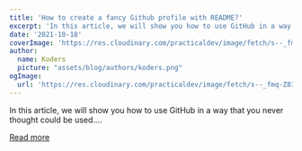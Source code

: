 ```yaml
---
title: 'How to create a fancy Github profile with README?'
excerpt: 'In this article, we will show you how to use GitHub in a way that you never thought could be used....'
date: '2021-10-18'
coverImage: 'https://res.cloudinary.com/practicaldev/image/fetch/s--_fmq-Z83--/c_imagga_scale,f_auto,fl_progressive,h_420,q_auto,w_1000/https://dev-to-uploads.s3.amazonaws.com/uploads/articles/x80w8l8kzvi2rg9tkr7v.jpg'
author:
  name: Koders
  picture: "assets/blog/authors/koders.png"
ogImage:
  url: 'https://res.cloudinary.com/practicaldev/image/fetch/s--_fmq-Z83--/c_imagga_scale,f_auto,fl_progressive,h_420,q_auto,w_1000/https://dev-to-uploads.s3.amazonaws.com/uploads/articles/x80w8l8kzvi2rg9tkr7v.jpg'
---
```


In this article, we will show you how to use GitHub in a way that you never thought could be used....

[Read more](https://dev.to/creativetim_official/how-to-create-a-fancy-github-profile-with-readme-4b1i)
